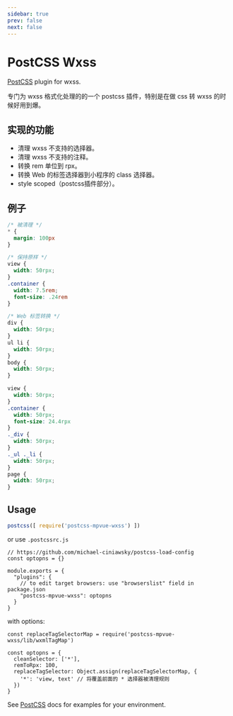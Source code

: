 ```yaml
---
sidebar: true
prev: false
next: false
---
```


# PostCSS Wxss

[PostCSS] plugin for wxss.

专门为 wxss 格式化处理的的一个 postcss 插件，特别是在做 css 转 wxss 的时候好用到爆。

## 实现的功能
- 清理 wxss 不支持的选择器。
- 清理 wxss 不支持的注释。
- 转换 rem 单位到 rpx。
- 转换 Web 的标签选择器到小程序的 class 选择器。
- style scoped（postcss插件部分）。

## 例子
``` css
/* 被清理 */
* {
  margin: 100px
}

/* 保持原样 */
view {
  width: 50rpx;
}
.container {
  width: 7.5rem;
  font-size: .24rem
}

/* Web 标签转换 */
div {
  width: 50rpx;
}
ul li {
  width: 50rpx;
}
body {
  width: 50rpx;
}
```

``` css
view {
  width: 50rpx;
}
.container {
  width: 50rpx;
  font-size: 24.4rpx
}
._div {
  width: 50rpx;
}
._ul ._li {
  width: 50rpx;
}
page {
  width: 50rpx;
}
```

## Usage

```js
postcss([ require('postcss-mpvue-wxss') ])
```

or use `.postcssrc.js`
```
// https://github.com/michael-ciniawsky/postcss-load-config
const optopns = {}

module.exports = {
  "plugins": {
    // to edit target browsers: use "browserslist" field in package.json
    "postcss-mpvue-wxss": optopns
  }
}
```

with options:

```
const replaceTagSelectorMap = require('postcss-mpvue-wxss/lib/wxmlTagMap')

const optopns = {
  cleanSelector: ['*'],
  remToRpx: 100,
  replaceTagSelector: Object.assign(replaceTagSelectorMap, {
    '*': 'view, text' // 将覆盖前面的 * 选择器被清理规则
  })
}
```

See [PostCSS] docs for examples for your environment.

[PostCSS]: https://github.com/postcss/postcss

